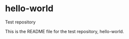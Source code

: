 hello-world
===========

Test repository

This is the README file for the test repository, hello-world.
